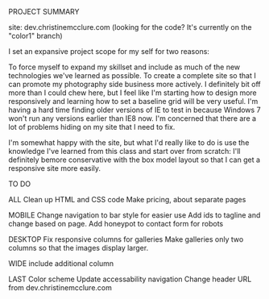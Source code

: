 PROJECT SUMMARY

site: dev.christinemcclure.com (looking for the code? It's currently on the "color1" branch)

I set an expansive project scope for my self for two reasons:

To force myself to expand my skillset and include as much of the new technologies we've learned as possible.
To create a complete site so that I can promote my photography side business more actively.
I definitely bit off more than I could chew here, but I feel like I'm starting how to design more responsively and learning how to set a baseline grid will be very useful. I'm having a hard time finding older versions of IE to test in because Windows 7 won't run any versions earlier than IE8 now. I'm concerned that there are a lot of problems hiding on my site that I need to fix.

I'm somewhat happy with the site, but what I'd really like to do is use the knowledge I've learned from this class and start over from scratch: I'll definitely bemore conservative with the box model layout so that I can get a responsive site more easily.

TO DO

ALL Clean up HTML and CSS code Make pricing, about separate pages

MOBILE Change navigation to bar style for easier use Add ids to tagline and change based on page. Add honeypot to contact form for robots

DESKTOP Fix responsive columns for galleries Make galleries only two columns so that the images display larger.

WIDE include additional column

LAST Color scheme Update accessability navigation Change header URL from dev.christinemcclure.com

